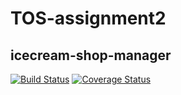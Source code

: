 # TOS-assignment2
## icecream-shop-manager
[![Build Status](https://travis-ci.com/nR3D/TOS-assignment2.svg?branch=master)](https://travis-ci.com/nR3D/TOS-assignment2)
[![Coverage Status](https://coveralls.io/repos/github/nR3D/TOS-assignment2/badge.svg?branch=master)](https://coveralls.io/github/nR3D/TOS-assignment2?branch=master)
